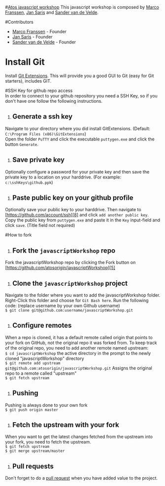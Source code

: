 #[Atos javascript workshop][6]
This javascript workshop is composed by [Marco Franssen][1], [Jan Saris][2] and [Sander van de Velde][3].

#Contributors
* [Marco Franssen][1] - Founder
* [Jan Saris][2] - Founder
* [Sander van de Velde][3] - Founder

# Install Git<br />
Install [Git Extensions][7]. This will provide you a good GUI to Git (easy for Git starters), includes GIT. 

#SSH Key for github repo access<br />
In order to connect to your github repository you need a SSH Key, so if you don't have one follow the following instructions. <br />

1. ## Generate a ssh key<br />
Navigate to your directory where you did install GitExtensions. (Default: `C:\Program Files (x86)\GitExtensions`) <br />
Open the folder `PuTTY` and click the executable `puttygen.exe` and click the button `Generate`.

1. ## Save private key<br />
Optionally configure a password for your private key and then save the private key to a location on your harddrive. (For example: `c:\sshKeys\github.ppk`)

1. ## Paste public key on your github profile<br />
Optionally save your public key to your harddrive. Then navigate to [https://github.com/account/ssh][8] and click `add another public key`. Copy the public key from `puttygen.exe` and paste it in the `Key` input-field and click `save`. (Title field not required)

#How to fork<br />
1. ## Fork the `javascriptWorkshop` repo<br />
Fork the javascriptWorkshop repo by clicking the Fork button on [https://github.com/atosorigin/javascriptWorkshop][5]<br />

1. ## Clone the `javascriptWorkshop` project<br />
Navigate to the folder where you want to add the javascriptWorkshop folder. Right-Click this folder and choose for `Git Bash here`.
Run the following code: (replace username by your own Github username)<br />
`$ git clone git@github.com:username/javascriptWorkshop.git`<br />

1. ## Configure remotes<br />
When a repo is cloned, it has a default remote called origin that points to your fork on GitHub, not the original repo it was forked from. To keep track of the original repo, you need to add another remote named upstream:<br />
`$ cd javascriptWorkshop` the active directory in the prompt to the newly cloned "javascriptWorkshop" directory<br />
`$ git remote add upstream git@github.com:atosorigin/javascriptWorkshop.git` Assigns the original repo to a remote called "upstream"<br />
`$ git fetch upstream`<br />

1. ## Pushing<br />
Pushing is always done to your own fork<br />
`$ git push origin master`<br />

1. ## Fetch the upstream with your fork<br />
When you want to get the latest changes fetched from the upstream into your fork, you need to fetch the upstream.<br />
`$ git fetch upstream`<br />
`$ git merge upstream/master`<br />

1. ## Pull requests<br />
Don't forget to do a [pull request][4] when you have added value to the project.<br />

[1]: https://github.com/marcofranssen "Marco Franssen's Github profile"
[2]: https://github.com/jansaris "Jan Saris's Github profile"
[3]: https://github.com/sandervandevelde "Sander van de Velde's Github profile"
[4]: http://github.com/guides/pull-requests "Pull request guide"
[5]: https://github.com/atosorigin/javascriptWorkshop "Atos javascriptWorkshop Repository"
[6]: http://www.atos.net/ "Atos Homepage"
[7]: http://code.google.com/p/gitextensions/ "Git Extensions"
[8]: https://github.com/account/ssh "Account Settings - SSH Public Keys"